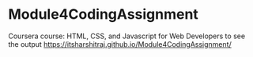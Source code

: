 # Module4CodingAssignment
Coursera course: HTML, CSS, and Javascript for Web Developers
to see the output  https://itsharshitraj.github.io/Module4CodingAssignment/
